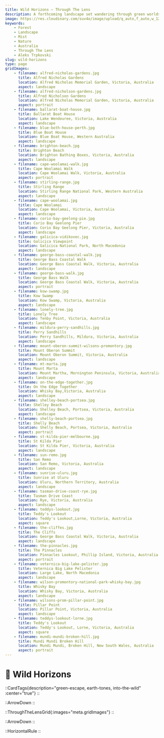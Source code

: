 ```yaml
---
title: Wild Horizons — Through The Lens
description: A forthcoming landscape set wandering through green worlds, moody light, and earth‑toned quiet. Full gallery & field notes coming soon.
image: https://res.cloudinary.com/suv4o/image/upload/q_auto,f_auto,w_1200,e_sharpen:100/v1754698657/blog/through-the-lens/www.AleksTrpkovski.com_-_Alfred_Nicholas_Gardens_07.05.2017_wwvr1a
keywords:
    - Forest
    - Landscape
    - Mist
    - Nature
    - Australia
    - Through The Lens
    - Aleks Trpkovski
slug: wild-horizons
type: page
gridImages:
    - filename: alfred-nicholas-gardens.jpg
      title: Alfred Nicholas Gardens
      location: Alfred Nicholas Memorial Garden, Victoria, Australia
      aspect: landscape
    - filename: alfred-nicholson-gardens.jpg
      title: Alfred Nicholson Gardens
      location: Alfred Nicholas Memorial Garden, Victoria, Australia
      aspect: portrait
    - filename: ballarat-boat-house.jpg
      title: Ballarat Boat House
      location: Lake Wendouree, Victoria, Australia
      aspect: landscape
    - filename: blue-both-house-perth.jpg
      title: Blue Boat House
      location: Blue Boat House, Western Australia
      aspect: landscape
    - filename: brighton-beach.jpg
      title: Brighton Beach
      location: Brighton Bathing Boxes, Victoria, Australia
      aspect: landscape
    - filename: cape-woolamai-walk.jpg
      title: Cape Woolamai Walk
      location: Cape Woolamai Walk, Victoria, Australia
      aspect: portrait
    - filename: stirling-range.jpg
      title: Stirling Range
      location: Stirling Range National Park, Western Australia
      aspect: landscape
    - filename: cape-woolamai.jpg
      title: Cape Woolamai
      location: Cape Woolamai, Victoria, Australia
      aspect: landscape
    - filename: corio-bay-geelong-pie.jpg
      title: Corio Bay Geelong Pier
      location: Corio Bay Geelong Pier, Victoria, Australia
      aspect: landscape
    - filename: galicica-vidikovec.jpg
      title: Galicica Viewpoint
      location: Galicica National Park, North Macedonia
      aspect: landscape
    - filename: george-bass-coastal-walk.jpg
      title: George Bass Coastal Walk
      location: George Bass Coastal Walk, Victoria, Australia
      aspect: landscape
    - filename: george-bass-walk.jpg
      title: George Bass Walk
      location: George Bass Coastal Walk, Victoria, Australia
      aspect: portrait
    - filename: kow-swamp.jpg
      title: Kow Swamp
      location: Kow Swamp, Victoria, Australia
      aspect: landscape
    - filename: lonely-tree.jpg
      title: Lonely Tree
      location: Tenby Point, Victoria, Australia
      aspect: landscape
    - filename: mildura-perry-sandhills.jpg
      title: Perry Sandhills
      location: Perry Sandhills, Mildura, Victoria, Australia
      aspect: landscape
    - filename: mount-oberon-summit-wilsons-promontory.jpg
      title: Mount Oberon Summit
      location: Mount Oberon Summit, Victoria, Australia
      aspect: landscape
    - filename: mt-marta.jpg
      title: Mount Marta
      location: Mount Martha, Mornington Peninsula, Victoria, Australia
      aspect: landscape
    - filename: on-the-edge-together.jpg
      title: On the Edge Together
      location: Whisky Bay,Victoria, Australia
      aspect: landscape
    - filename: shelley-beach-portsea.jpg
      title: Shelley Beach
      location: Shelley Beach, Portsea, Victoria, Australia
      aspect: landscape
    - filename: shelly-beach-portsea.jpg
      title: Shelly Beach
      location: Shelly Beach, Portsea, Victoria, Australia
      aspect: portrait
    - filename: st-kilda-pier-melbourne.jpg
      title: St Kilda Pier
      location: St Kilda Pier, Victoria, Australia
      aspect: landscape
    - filename: sun-remo.jpg
      title: San Remo
      location: San Remo, Victoria, Australia
      aspect: landscape
    - filename: sunrise-uluru.jpg
      title: Sunrise at Uluru
      location: Uluru, Northern Territory, Australia
      aspect: landscape
    - filename: tasman-drive-coast-rye.jpg
      title: Tasman Drive Coast
      location: Rye, Victoria, Australia
      aspect: landscape
    - filename: teddys-lookout.jpg
      title: Teddy's Lookout
      location: Teddy's Lookout,Lorne, Victoria, Australia
      aspect: square
    - filename: the-cliffes.jpg
      title: The Cliffs
      location: George Bass Coastal Walk, Victoria, Australia
      aspect: landscape
    - filename: the-pinnacles.jpg
      title: The Pinnacles
      location: Pinnacles Lookout, Phillip Island, Victoria, Australia
      aspect: portrait
    - filename: veternica-big-lake-pelister.jpg
      title: Veternica Big Lake Pelister
      location: Large Lake, North Macedonia
      aspect: landscape
    - filename: wilson-promontory-national-park-whisky-bay.jpg
      title: Whisky Bay
      location: Whisky Bay, Victoria, Australia
      aspect: landscape
    - filename: wilsons-prom-pillar-point.jpg
      title: Pillar Point
      location: Pillar Point, Victoria, Australia
      aspect: landscape
    - filename: teddys-lookout-lorne.jpg
      title: Teddy's Lookout
      location: Teddy's Lookout, Lorne, Victoria, Australia
      aspect: square
    - filename: mundi-mundi-broken-hill.jpg
      title: Mundi Mundi Broken Hill
      location: Mundi Mundi, Broken Hill, New South Wales, Australia
      aspect: portrait
---
```


<h1 class="uppercase font-bold text-2xl sm:text-4xl text-center text-secondary mb-6 flex items-center gap-2 tracking-tight">
  <div class="w-full mt-6">
    🌿 <span>Wild Horizons</span>
  </div>
</h1>

::CardTags{description="green-escape, earth-tones, into-the-wild" :center="true"}
::

<div class="mb-6"></div>

::ArrowDown
::

<div class="mb-8"></div>

::ThroughTheLensGrid{:images="meta.gridImages"}
::

<div class="mb-8"></div>

::ArrowDown
::

<div class="mb-8"></div>

::HorizontalRule
::
